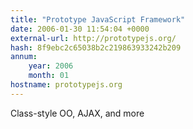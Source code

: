 ```yaml
---
title: "Prototype JavaScript Framework"
date: 2006-01-30 11:54:04 +0000
external-url: http://prototypejs.org/
hash: 8f9ebc2c65038b2c219863933242b209
annum:
    year: 2006
    month: 01
hostname: prototypejs.org
---
```


Class-style OO, AJAX, and more
